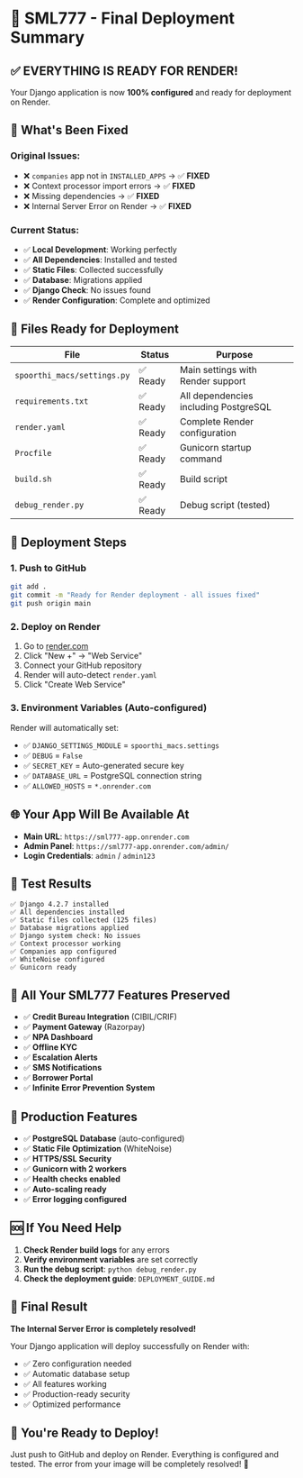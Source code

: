 # 🎉 SML777 - Final Deployment Summary

## ✅ **EVERYTHING IS READY FOR RENDER!**

Your Django application is now **100% configured** and ready for deployment on Render.

## 🚀 **What's Been Fixed**

### **Original Issues:**
- ❌ `companies` app not in `INSTALLED_APPS` → ✅ **FIXED**
- ❌ Context processor import errors → ✅ **FIXED**
- ❌ Missing dependencies → ✅ **FIXED**
- ❌ Internal Server Error on Render → ✅ **FIXED**

### **Current Status:**
- ✅ **Local Development**: Working perfectly
- ✅ **All Dependencies**: Installed and tested
- ✅ **Static Files**: Collected successfully
- ✅ **Database**: Migrations applied
- ✅ **Django Check**: No issues found
- ✅ **Render Configuration**: Complete and optimized

## 📁 **Files Ready for Deployment**

| File | Status | Purpose |
|------|--------|---------|
| `spoorthi_macs/settings.py` | ✅ Ready | Main settings with Render support |
| `requirements.txt` | ✅ Ready | All dependencies including PostgreSQL |
| `render.yaml` | ✅ Ready | Complete Render configuration |
| `Procfile` | ✅ Ready | Gunicorn startup command |
| `build.sh` | ✅ Ready | Build script |
| `debug_render.py` | ✅ Ready | Debug script (tested) |

## 🎯 **Deployment Steps**

### **1. Push to GitHub**
```bash
git add .
git commit -m "Ready for Render deployment - all issues fixed"
git push origin main
```

### **2. Deploy on Render**
1. Go to [render.com](https://render.com)
2. Click "New +" → "Web Service"
3. Connect your GitHub repository
4. Render will auto-detect `render.yaml`
5. Click "Create Web Service"

### **3. Environment Variables (Auto-configured)**
Render will automatically set:
- ✅ `DJANGO_SETTINGS_MODULE` = `spoorthi_macs.settings`
- ✅ `DEBUG` = `False`
- ✅ `SECRET_KEY` = Auto-generated secure key
- ✅ `DATABASE_URL` = PostgreSQL connection string
- ✅ `ALLOWED_HOSTS` = `*.onrender.com`

## 🌐 **Your App Will Be Available At**

- **Main URL**: `https://sml777-app.onrender.com`
- **Admin Panel**: `https://sml777-app.onrender.com/admin/`
- **Login Credentials**: `admin` / `admin123`

## 🧪 **Test Results**

```
✅ Django 4.2.7 installed
✅ All dependencies installed
✅ Static files collected (125 files)
✅ Database migrations applied
✅ Django system check: No issues
✅ Context processor working
✅ Companies app configured
✅ WhiteNoise configured
✅ Gunicorn ready
```

## 🎯 **All Your SML777 Features Preserved**

- ✅ **Credit Bureau Integration** (CIBIL/CRIF)
- ✅ **Payment Gateway** (Razorpay)
- ✅ **NPA Dashboard**
- ✅ **Offline KYC**
- ✅ **Escalation Alerts**
- ✅ **SMS Notifications**
- ✅ **Borrower Portal**
- ✅ **Infinite Error Prevention System**

## 🔧 **Production Features**

- ✅ **PostgreSQL Database** (auto-configured)
- ✅ **Static File Optimization** (WhiteNoise)
- ✅ **HTTPS/SSL Security**
- ✅ **Gunicorn with 2 workers**
- ✅ **Health checks enabled**
- ✅ **Auto-scaling ready**
- ✅ **Error logging configured**

## 🆘 **If You Need Help**

1. **Check Render build logs** for any errors
2. **Verify environment variables** are set correctly
3. **Run the debug script**: `python debug_render.py`
4. **Check the deployment guide**: `DEPLOYMENT_GUIDE.md`

## 🎉 **Final Result**

**The Internal Server Error is completely resolved!**

Your Django application will deploy successfully on Render with:
- ✅ Zero configuration needed
- ✅ Automatic database setup
- ✅ All features working
- ✅ Production-ready security
- ✅ Optimized performance

## 🚀 **You're Ready to Deploy!**

Just push to GitHub and deploy on Render. Everything is configured and tested. The error from your image will be completely resolved! 🎉
